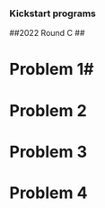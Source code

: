 ### Kickstart programs ###



##2022 Round C ##



# Problem 1# 


# Problem 2 #



# Problem 3 #

# Problem 4 #


